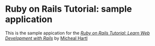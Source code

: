 # Ruby on Rails Tutorial: sample application

This is the sample appication for the 
[*Ruby on Rails Tutorial:
Learn Web  Development with Rails*](http://www.railstutorial.org/)
by [Micheal Hartl](http://www.michaelhartl.com/)